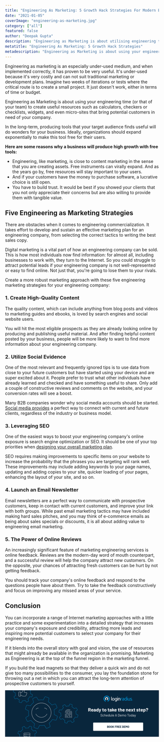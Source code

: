 ```yaml
---
title: "Engineering As Marketing: 5 Growth Hack Strategies For Modern Businesses"
date: "2021-01-05"
coverImage: "engineering-as-marketing.jpg"
category: ["all"]
featured: false 
author: "Deepak Gupta"
description: "Engineering as Marketing is about utilising engineering time to build helpful tools such as calculators, checkers or checklists, widgets, and even micro-sites that introduce your business to potential customers."
metatitle: "Engineering As Marketing: 5 Growth Hack Strategies"
metadescription: "Engineering as Marketing is about using your engineering time to generate useful resources that bring potential clients in need of your business, such as calculators, widgets, etc."
---
```


Engineering as marketing is an especially under-used medium, and when implemented correctly, it has proven to be very useful. It's under-used because it's very costly and can not suit traditional marketing or development plans. Imagine two weeks of iterations or tests where the critical route is to create a small project. It just doesn't work, either in terms of time or budget.

Engineering as Marketing is about using your engineering time (or that of your team) to create useful resources such as calculators, checkers or checklists, widgets, and even micro-sites that bring potential customers in need of your company.

In the long-term, producing tools that your target audience finds useful will do wonders for your business. Ideally, organizations should expand exponentially to make this tool free for their users.

**Here are some reasons why a business will produce high growth with free tools:**


*   Engineering, like marketing, is close to content marketing in the sense that you are creating assets. Free instruments can virally expand. And as the years go by, free resources will stay important to your users.
*   And if your customers have the money to purchase software, a lucrative choice is still open. 
*   You have to build trust. It would be best if you showed your clients that you not only appreciate their concerns but are also willing to provide them with tangible value.


## Five Engineering as Marketing Strategies 

There are obstacles when it comes to engineering commercialization. It takes effort to develop and sustain an effective marketing plan for an engineering company, from selecting the correct tactics to writing the best sales copy.

Digital marketing is a vital part of how an engineering company can be sold. This is how most individuals now find information: for almost all, including businesses to work with, they turn to the Internet. So you could struggle to attract potential leads if your engineering company is not well-represented or easy to find online. Not just that, you're going to lose them to your rivals.

Create a more robust marketing approach with these five engineering marketing strategies for your engineering company:


### 1. Create High-Quality Content

The quality content, which can include anything from blog posts and videos to marketing guides and ebooks, is loved by search engines and social website users.

You will hit the most eligible prospects as they are already looking online by producing and publishing useful material. And after finding helpful content posted by your business, people will be more likely to want to find more information about your engineering company.


### 2. Utilize Social Evidence

One of the most relevant and frequently ignored tips is to use data from close to your future customers but have started using your device and are super excited about it. People prefer to trust what other individuals have already learned and checked and have something useful to share. Only add a couple of constructive reviews and comments on the website, and your conversion rates will see a boost.

Many B2B companies wonder why social media accounts should be started. [Social media provides](https://www.loginradius.com/blog/identity/2018/11/reconsidering-social-login-security-privacy-angle/) a perfect way to connect with current and future clients, regardless of the industry or business model.


### 3. Leveraging SEO

One of the easiest ways to boost your engineering company's online exposure is search engine optimization or SEO. It should be one of your top priorities when [designing your overall marketing plan](https://www.visme.co/marketing-plan/).

SEO requires making improvements to specific items on your website to increase the probability that the phrases you are targeting will rank well. These improvements may include adding keywords to your page names, updating and adding copies to your site, quicker loading of your pages, enhancing the layout of your site, and so on.


### 4. Launch an Email Newsletter

Email newsletters are a perfect way to communicate with prospective customers, keep in contact with current customers, and improve your link with both groups. While past email marketing tactics may have included making hard sales pitches, and you may think of e-commerce emails as being about sales specials or discounts, it is all about adding value to engineering email marketing.


### 5. The Power of Online Reviews

An increasingly significant feature of marketing engineering services is online feedback. Reviews are the modern-day word of mouth counterpart, and a successful review will help the company attract new customers. On the opposite, your chances of attracting fresh customers can be hurt by not getting feedback.

You should track your company's online feedback and respond to the questions people have about them. Try to take the feedback constructively and focus on improving any missed areas of your service.

## Conclusion

You can incorporate a range of Internet marketing approaches with a little practice and some experimentation into a detailed strategy that increases your company's exposure and credibility, attracting more leads and inspiring more potential customers to select your company for their engineering needs.

If it blends into the overall story with goal and vision, the use of resources that might already be available in the organization is promising. Marketing as Engineering is at the top of the funnel region in the marketing funnel.

If you build the lead magnets so that they deliver a quick win and do not give too many possibilities to the consumer, you lay the foundation stone for throwing out a net in which you can attract the long-term attention of prospective customers to yourself.

[![book-a-demo-loginradius](../../assets/book-a-demo-loginradius.png)](https://www.loginradius.com/book-a-demo/)
